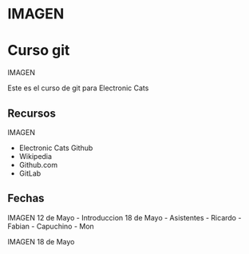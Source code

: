 # IMAGEN
# Curso git

IMAGEN

Este es el curso de git para Electronic Cats

## Recursos

IMAGEN
 - Electronic Cats Github
 - Wikipedia
 - Github.com
 - GitLab

## Fechas

IMAGEN
  12 de Mayo - Introduccion
  18 de Mayo - Asistentes
    - Ricardo
    - Fabian
    - Capuchino
    - Mon

IMAGEN 18 de Mayo
